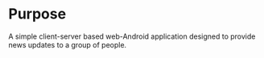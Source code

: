 # Purpose
A simple client-server based web-Android application designed to provide news updates to a group of people.
